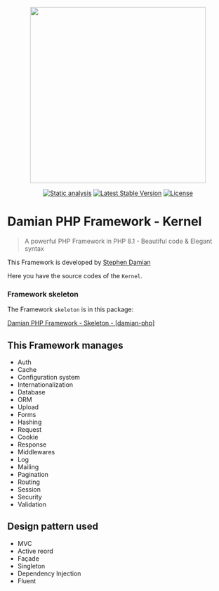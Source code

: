 <p align="center">
<a href="https://github.com/s-damian/damian-php-fw">
<img src="https://raw.githubusercontent.com/s-damian/medias/main/damian-php-logo.png" width="400">
</a>
</p>

<p align="center">
<a href="https://github.com/s-damian/damian-php-fw/actions/workflows/static-analysis.yml"><img src="https://github.com/s-damian/damian-php-fw/actions/workflows/static-analysis.yml/badge.svg" alt="Static analysis"></a>
<a href="https://packagist.org/packages/s-damian/damian-php-fw"><img src="https://img.shields.io/packagist/v/s-damian/damian-php-fw" alt="Latest Stable Version"></a>
<a href="https://packagist.org/packages/s-damian/damian-php-fw"><img src="https://img.shields.io/packagist/l/s-damian/damian-php-fw" alt="License"></a>
</p>


# Damian PHP Framework - Kernel

> A powerful PHP Framework in PHP 8.1 - Beautiful code & Elegant syntax

This Framework is developed by [Stephen Damian](https://github.com/s-damian)

Here you have the source codes of the ```Kernel```.


### Framework skeleton

The Framework ```skeleton``` is in this package:

[Damian PHP Framework - Skeleton - [damian-php]](https://github.com/s-damian/damian-php)


## This Framework manages

* Auth
* Cache
* Configuration system
* Internationalization
* Database
* ORM
* Upload
* Forms
* Hashing
* Request
* Cookie
* Response
* Middlewares
* Log
* Mailing
* Pagination
* Routing
* Session
* Security
* Validation


## Design pattern used

* MVC
* Active reord
* Façade
* Singleton
* Dependency Injection
* Fluent
